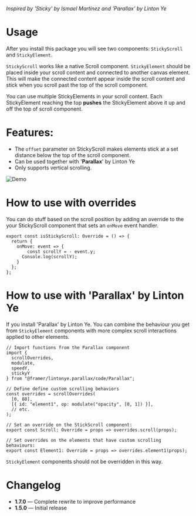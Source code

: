 _Inspired by 'Sticky' by Ismael Martínez and 'Parallax' by Linton Ye_

# Usage

After you install this package you will see two components: `StickyScroll` and `StickyElement`.

`StickyScroll` works like a native Scroll component.
`StickyElement` should be placed inside your scroll content and connected to another canvas element. This will make the connected content appear inside the scroll content and stick when you scroll past the top of the scroll component.

You can use multiple StickyElements in your scroll content. Each StickyElement reaching the top **pushes** the StickyElement above it up and off the top of scroll component.

# Features:

- The `offset` parameter on StickyScroll makes elements stick at a set distance below the top of the scroll component.
- Can be used together with '**Parallax**' by Linton Ye
- Only supports vertical scrolling.

![Demo](https://dl.dropboxusercontent.com/s/qan1a1zm6citbju/stickyscroll.gif)

# How to use with overrides

You can do stuff based on the scroll position by adding an override to the your StickyScroll component that sets an `onMove` event handler.

```
export const isStickyScroll: Override = () => {
  return {
    onMove: event => {
	    const scrollY = - event.y;
      Console.log(scrollY);
    }
  };
};
```

# How to use with 'Parallax' by Linton Ye

If you install 'Parallax' by Linton Ye. You can combine the behaviour you get from `StickyElement` components with more complex scroll interactions applied to other elements.

```
// Import functions from the Parallax component
import {
  scrollOverrides,
  modulate,
  speedY,
  stickyY
} from "@framer/lintonye.parallax/code/Parallax";

// Define define custom scrolling behaviors
const overrides = scrollOverrides(
  [0, 88],
  [{ id: "element1", op: modulate("opacity", [0, 1]) }],
  // etc.
);

// Set an override on the StickScroll component:
export const Scroll: Override = props => overrides.scroll(props);

// Set overrides on the elements that have custom scrolling behaviours:
export const Element1: Override = props => overrides.element1(props);
```

`StickyElement` components should not be overridden in this way.

# Changelog

- **1.7.0** — Complete rewrite to improve performance
- **1.5.0** — Initial release
